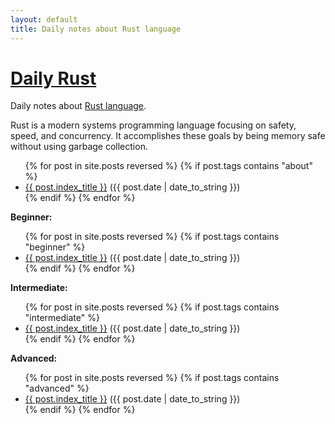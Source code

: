 ```yaml
---
layout: default
title: Daily notes about Rust language
---
```


# [Daily Rust](http://daily-rust.github.io)

Daily notes about [Rust language](https://www.rust-lang.org).

Rust is a modern systems programming language focusing on safety, speed, and concurrency. It accomplishes these goals by being memory safe without using garbage collection.

<ul class="posts">
  {% for post in site.posts reversed %}
    {% if post.tags contains "about" %}
    <li><a href="{{ BASE_PATH }}{{ post.url }}">{{ post.index_title }}</a> ({{ post.date | date_to_string }})</li>
    {% endif %}
  {% endfor %}
</ul>

**Beginner:**

<ul class="posts">
  {% for post in site.posts reversed %}
    {% if post.tags contains "beginner" %}
    <li><a href="{{ BASE_PATH }}{{ post.url }}">{{ post.index_title }}</a> ({{ post.date | date_to_string }})</li>
    {% endif %}
  {% endfor %}
</ul>

**Intermediate:**

<ul class="posts">
  {% for post in site.posts reversed %}
    {% if post.tags contains "intermediate" %}
    <li><a href="{{ BASE_PATH }}{{ post.url }}">{{ post.index_title }}</a> ({{ post.date | date_to_string }})</li>
    {% endif %}
  {% endfor %}
</ul>

**Advanced:**

<ul class="posts">
  {% for post in site.posts reversed %}
    {% if post.tags contains "advanced" %}
    <li><a href="{{ BASE_PATH }}{{ post.url }}">{{ post.index_title }}</a> ({{ post.date | date_to_string }})</li>
    {% endif %}
  {% endfor %}
</ul>
